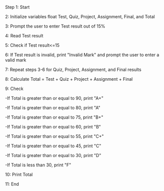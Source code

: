 Step 1: Start

 2: Initialize variables float Test, Quiz, Project, Assignment, Final, and Total 

 3: Prompt the user to enter Test result out of 15%

 4: Read Test result

 5: Check if Test result<=15

 6: If Test result is invalid, print "Invalid Mark" and prompt the user to enter a valid mark

 7: Repeat steps 3-6 for Quiz, Project, Assignment, and Final results

 8: Calculate Total = Test + Quiz + Project + Assignment + Final 

 9: Check 

   -If Total is greater than or equal to 90, print "A+"

   -If Total is greater than or equal to 80, print "A"

   -If Total is greater than or equal to 75, print "B+"

   -If Total is greater than or equal to 60, print "B"

   -If Total is greater than or equal to 55, print "C+"

   -If Total is greater than or equal to 45, print "C"

   -If Total is greater than or equal to 30, print "D"

   -If Total is less than 30, print "F"

 10: Print Total

 11: End 
